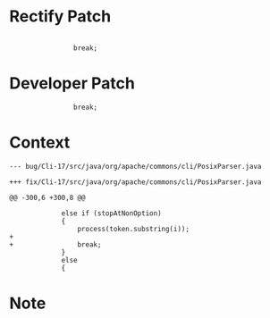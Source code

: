 # Rectify Patch

```

                break;
```

# Developer Patch

```
                break;
```

# Context

```
--- bug/Cli-17/src/java/org/apache/commons/cli/PosixParser.java

+++ fix/Cli-17/src/java/org/apache/commons/cli/PosixParser.java

@@ -300,6 +300,8 @@

             else if (stopAtNonOption)
             {
                 process(token.substring(i));
+
+                break;
             }
             else
             {
```

# Note

